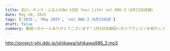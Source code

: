 ```yaml
---
title: 石川・ホンマ・ぶるんのBe-SIDE Your Life! vol.986-3（4月13日収録）
date: May 20, 2025
tags: ['2025', 'May 2025', 'vol.986-3（4月13日収']
draft: false
summary: 番組へのメールありがとうございます！1月5日収録回へのリアクションを紹介しつつ、なぜか「老いと風俗」というテーマに転化していきます（笑）さて、「いきなりスカイプ！」コーナーは、Skypeサービス終了とともに休止となりますが、5月中旬より、通話・会話のコーナーを残すべく試験配信でもできれば...と検討中です。追ってご案内しますので、その際はどうぞご参加をお願いします！
---
```


http://project-phi.ddo.jp/ishikawa/ishikawa986_3.mp3